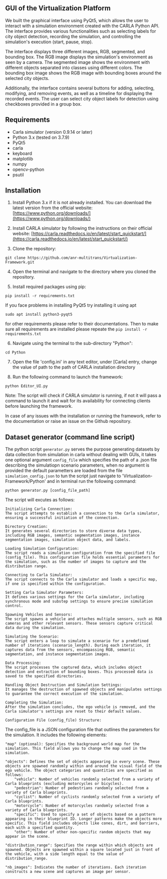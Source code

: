 ## GUI of the Virtualization Platform 
We built the graphical interface using PyQt5, which allows the user to interact with a simulation environment created with the CARLA Python API. The interface provides various functionalities such as selecting labels for city object detection, recording the simulation, and controlling the simulation's execution (start, pause, stop).

The interface displays three different images, RGB, segmented, and bounding box. The RGB image displays the simulation's environment as seen by a camera. The segmented image shows the environment with different objects separated into classes using different colors. The bounding box image shows the RGB image with bounding boxes around the selected city objects.

Additionally, the interface contains several buttons for adding, selecting, modifying, and removing events, as well as a timeline for displaying the recorded events. The user can select city object labels for detection using checkboxes provided in a group box.

## Requirements

-   Carla simulator (version 0.9.14 or later)
-   Python 3.x (tested on 3.7.9)
-   PyQt5
-   carla
-   keyboard
-   matplotlib
-   numpy
-   opencv-python
-   psutil


## Installation

1.  Install Python 3.x if it is not already installed. You can download the latest version from the official website: [https://www.python.org/downloads/](https://www.python.org/downloads/)
    
2.  Install CARLA simulator by following the instructions on their official website: [https://carla.readthedocs.io/en/latest/start_quickstart/](https://carla.readthedocs.io/en/latest/start_quickstart/)

3.  Clone the repository:

`git clone https://github.com/anr-multitrans/Virtualization-Framework.git` 

4.  Open the terminal and navigate to the directory where you cloned the repository.

5.  Install required packages using pip:
    
``pip install -r requirements.txt`` 

   If you face problems in installing PyQt5 try installing it using apt

   ``sudo apt install python3-pyqt5`` 
  
  for other requirements please refer to their documentations.
  Then to make sure all requirements are installed please repeate the ``pip install -r requirements.txt`` 

6.  Navigate using the terminal to the sub-directory "Python":

`` cd Python ``

7.  Open the file 'config.ini' in any text editor, under [Carla] entry, change the value of path to the path of CARLA installation directory 
    
8.  Run the following command to launch the framework:

`python Editor_UI.py` 

Note: The script will check if CARLA simulator is running, if not it will pass a command to launch it and wait for its availability for connecting clients before launching the framework.

In case of any issues with the installation or running the framework, refer to the documentation or raise an issue on the Github repository.


## Dataset generator (command line script)

The python script `generator.py` serves the purpose  generating datasets by data collection from simulation in  carla without dealing with GUIs, it takes one optional argument `config_file` which specifies the path of a .json file describing the simulatiopn scenario parameters, when no argument is provided the default parametters are loaded from the file `simulation_config.json`
to tun the script just navigate to 'Virtualization-Framework/Python' and in terminal run the following command:

``python generator.py [config_file_path]``

The script will excutes as follows:

    Initializing Carla Connection:
    The script attempts to establish a connection to the Carla simulator, ensuring a successful initiation of the connection.

    Directory Creation:
    It generates several directories to store diverse data types, including RGB images, semantic segmentation images, instance segmentation images, simulation object data, and labels.

    Loading Simulation Configuration:
    The script reads a simulation configuration from the specified file (config_file). This configuration file holds essential parameters for the simulation, such as the number of images to capture and the distribution range.

    Connecting to Carla Simulator:
    The script connects to the Carla simulator and loads a specific map, if one is specified within the configuration.

    Setting Carla Simulator Parameters:
    It defines various settings for the Carla simulator, including synchronous mode and substep settings to ensure precise simulation control.

    Spawning Vehicles and Sensors:
    The script spawns a vehicle and attaches multiple sensors, such as RGB cameras and other relevant sensors. These sensors capture critical data during the simulation.

    Simulating the Scenario:
    The script enters a loop to simulate a scenario for a predefined number of iterations (scenario_length). During each iteration, it captures data from the sensors, encompassing RGB, semantic segmentation, and instance segmentation images.

    Data Processing:
    The script processes the captured data, which includes object detection and extraction of bounding boxes. This processed data is saved to the specified directories.

    Handling Object Destruction and Simulation Settings:
    It manages the destruction of spawned objects and manipulates settings to guarantee the correct execution of the simulation.

    Completing the Simulation:
    After the simulation concludes, the ego vehicle is removed, and the Carla simulator's settings are reset to their default values.

    Configuration File (config_file) Structure:

The config_file is a JSON configuration file that outlines the parameters for the simulation. It includes the following elements:

    "map" (optional): Specifies the background world map for the simulation. This field allows you to change the map used in the simulation.

    "objects": Defines the set of objects appearing in every scene. These objects are spawned randomly within and around the visual field of the ego vehicle. The object categories and quantities are specified as follows:
        "vehicle": Number of vehicles randomly selected from a variety of Carla blueprints (excluding motorcycles or bicycles).
        "pedestrian": Number of pedestrians randomly selected from a variety of Carla blueprints.
        "cyclist": Number of cyclists randomly selected from a variety of Carla blueprints.
        "motorcycle": Number of motorcycles randomly selected from a variety of Carla blueprints.
        "specific": Used to specify a set of objects based on a pattern appearing in their blueprint ID. Longer patterns make the objects more specific. This field includes objects like cones, dirt, and barriers, each with a specified quantity.
        "other": Number of other non-specific random objects that may appear in the scene.

    "distribution_range": Specifies the range within which objects are spawned. Objects are spawned within a square located just in front of the vehicle, with a side length equal to the value of distribution_range.

    "nb_images": Indicates the number of iterations. Each iteration constructs a new scene and captures an image per sensor.

